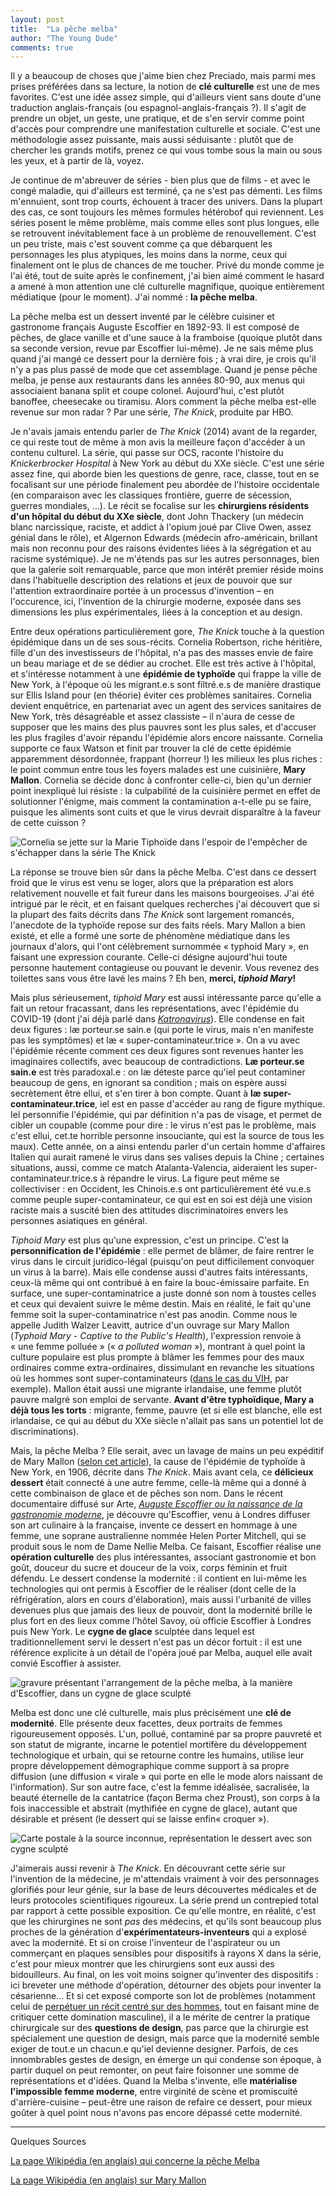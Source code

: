 ```yaml
---
layout: post
title:  "La pêche melba"
author: "The Young Dude"
comments: true
---
```


Il y a beaucoup de choses que j'aime bien chez Preciado, mais parmi mes prises préférées dans sa lecture, la notion de **clé culturelle** est une de mes favorites. C'est une idée assez simple, qui d'ailleurs vient sans doute d'une traduction anglais-français (ou espagnol-anglais-français ?). Il s'agit de prendre un objet, un geste, une pratique, et de s'en servir comme point d'accès pour comprendre une manifestation culturelle et sociale. C'est une méthodologie assez puissante, mais aussi séduisante : plutôt que de chercher les grands motifs, prenez ce qui vous tombe sous la main ou sous les yeux, et à partir de là, voyez. 

Je continue de m'abreuver de séries - bien plus que de films - et avec le congé maladie, qui d'ailleurs est terminé, ça ne s'est pas démenti. Les films m'ennuient, sont trop courts, échouent à tracer des univers. Dans la plupart des cas, ce sont toujours les mêmes formules hétérobof qui reviennent. Les séries posent le même problème, mais comme elles sont plus longues, elle se retrouvent inévitablement face à un problème de renouvellement. C'est un peu triste, mais c'est souvent comme ça que débarquent les personnages les plus atypiques, les moins dans la norme, ceux qui finalement ont le plus de chances de me toucher. Privé du monde comme je l'ai été, tout de suite après le confinement, j'ai bien aimé comment le hasard a amené à mon attention une clé culturelle magnifique, quoique entièrement médiatique (pour le moment). J'ai nommé : **la pêche melba**.

La pêche melba est un dessert inventé par le célèbre cuisiner et gastronome français Auguste Escoffier en 1892-93. Il est composé de pêches, de glace vanille et d'une sauce à la framboise (quoique plutôt dans sa seconde version, revue par Escoffier lui-même). Je ne sais même plus quand j'ai mangé ce dessert pour la dernière fois ; à vrai dire, je crois qu'il n'y a pas plus passé de mode que cet assemblage. Quand je pense pêche melba, je pense aux restaurants dans les années 80-90, aux menus qui associaient banana split et coupe colonel. Aujourd'hui, c'est plutôt banoffee, cheesecake ou tiramisu. Alors comment la pêche melba est-elle revenue sur mon radar ? Par une série, *The Knick*, produite par HBO. 

Je n'avais jamais entendu parler de *The Knick* (2014) avant de la regarder, ce qui reste tout de même à mon avis la meilleure façon d'accéder à un contenu culturel. La série, qui passe sur OCS, raconte l'histoire du *Knickerbrocker Hospital* à New York au début du XXe siècle. C'est une série assez fine, qui aborde bien les questions de genre, race, classe, tout en se focalisant sur une période finalement peu abordée de l'histoire occidentale (en comparaison avec les classiques frontière, guerre de sécession, guerres mondiales, ...). Le récit se focalise sur les **chirurgiens résidents d'un hôpital du début du XXe siècle**, dont John Thackery (un médecin blanc narcissique, raciste, et addict à l'opium joué par Clive Owen, assez génial dans le rôle), et Algernon Edwards (médecin afro-américain, brillant mais non reconnu pour des raisons évidentes liées à la ségrégation et au racisme systémique). Je ne m'étends pas sur les autres personnages, bien que la galerie soit remarquable, parce que mon intérêt premier réside moins dans l'habituelle description des relations et jeux de pouvoir que sur l'attention extraordinaire portée à un processus d'invention – en l'occurence, ici, l'invention de la chirurgie moderne, exposée dans ses dimensions les plus expérimentales, liées à la conception et au design.

Entre deux opérations particulièrement gore, *The Knick* touche à la question épidémique dans un de ses sous-récits. Cornelia Robertson, riche héritière, fille d'un des investisseurs de l'hôpital, n'a pas des masses envie de faire un beau mariage et de se dédier au crochet. Elle est très active à l'hôpital, et s'intéresse notamment à une **épidémie de typhoïde** qui frappe la ville de New York, à l'époque où les migrant.e.s sont filtré.e.s de manière drastique sur Ellis Island pour (en théorie) éviter ces problèmes sanitaires. Cornelia devient enquêtrice, en partenariat avec un agent des services sanitaires de New York, très désagréable et assez classiste – il n'aura de cesse de supposer que les mains des plus pauvres sont les plus sales, et d'accuser les plus fragiles d'avoir répandu l'épidémie alors encore naissante. Cornelia supporte ce faux Watson et finit par trouver la clé de cette épidémie apparemment désordonnée, frappant (horreur !) les milieux les plus riches : le point commun entre tous les foyers malades est une cuisinière, **Mary Mallon**. Cornelia se décide donc à confronter celle-ci, bien qu'un dernier point inexpliqué lui résiste : la culpabilité de la cuisinière permet en effet de solutionner l'énigme, mais comment la contamination a-t-elle pu se faire, puisque les aliments sont cuits et que le virus devrait disparaître à la faveur de cette cuisson ? 

<img src="https://media.giphy.com/media/5xtDarFNix66adXUaFq/giphy.gif" alt="Cornelia se jette sur la Marie Tiphoïde dans l'espoir de l'empêcher de s'échapper dans la série The Knick"/>

La réponse se trouve bien sûr dans la pêche Melba. C'est dans ce dessert froid que le virus est venu se loger, alors que la préparation est alors relativement nouvelle et fait fureur dans les maisons bourgeoises. J'ai été intrigué par le récit, et en faisant quelques recherches j'ai découvert que si la plupart des faits décrits dans *The Knick* sont largement romancés, l'anecdote de la typhoïde repose sur des faits réels. Mary Mallon a bien existé, et elle a formé une sorte de phénomène médiatique dans les journaux d'alors, qui l'ont célèbrement surnommée &laquo;&nbsp;typhoid Mary&nbsp;&raquo;, en faisant une expression courante. Celle-ci désigne aujourd'hui toute personne hautement contagieuse ou pouvant le devenir. Vous revenez des toilettes sans vous être lavé les mains ? Eh ben, **merci, *tiphoid Mary*!** 

Mais plus sérieusement, *tiphoid Mary* est aussi intéressante parce qu'elle a fait un retour fracassant, dans les représentations, avec l'épidémie du COVID-19 (dont j'ai déjà parlé dans [*Katronavirus*](https://theyoungdude.github.io/2020-04-29/katronavirus)). Elle condense en fait deux figures : læ porteur.se sain.e (qui porte le virus, mais n'en manifeste pas les symptômes) et læ &laquo;&nbsp;super-contaminateur.trice&nbsp;&raquo;. On a vu avec l'épidémie récente comment ces deux figures sont revenues hanter les imaginaires collectifs, avec beaucoup de contradictions. **Læ porteur.se sain.e** est très paradoxal.e&nbsp;: on læ déteste parce qu'iel peut contaminer beaucoup de gens, en ignorant sa condition&nbsp;; mais on espère aussi secrètement être ellui, et s'en tirer à bon compte. Quant à **læ super-contaminateur.trice**, iel est en passe d'accéder au rang de figure mythique. Iel personnifie l'épidémie, qui par définition n'a pas de visage, et permet de cibler un coupable (comme pour dire : le virus n'est pas le problème, mais c'est ellui, cet.te horrible personne insouciante, qui est la source de tous les maux). Cette année, on a ainsi entendu parler d'un certain homme d'affaires Italien qui aurait ramené le virus dans ses valises depuis la Chine ; certaines situations, aussi, comme ce match Atalanta-Valencia, aideraient les super-contaminateur.trice.s à répandre le virus. La figure peut même se collectiviser : en Occident, les Chinois.e.s ont particulièrement été vu.e.s comme peuple super-contaminateur, ce qui est en soi est déjà une vision raciste mais a suscité bien des attitudes discriminatoires envers les personnes asiatiques en général.

*Tiphoid Mary* est plus qu'une expression, c'est un principe. C'est la **personnification de l'épidémie** : elle permet de blâmer, de faire rentrer le virus dans le circuit juridico-légal (puisqu'on peut difficilement convoquer un virus à la barre). Mais elle condense aussi d'autres faits intéressants, ceux-là même qui ont contribué à en faire la bouc-émissaire parfaite. En surface, une super-contaminatrice a juste donné son nom à toustes celles et ceux qui devaient suivre le même destin. Mais en réalité, le fait qu'une femme soit la super-contaminatrice n'est pas anodin. Comme nous le appelle Judith Walzer Leavitt, autrice d'un ouvrage sur Mary Mallon (*Typhoid Mary - Captive to the Public's Health*), l'expression renvoie à &laquo;&nbsp;une femme polluée&nbsp;&raquo; (&laquo;&nbsp;*a polluted woman*&nbsp;&raquo;), montrant à quel point la culture populaire est plus prompte à blâmer les femmes pour des maux ordinaires comme extra-ordinaires, dissimulant en revanche les situations où les hommes sont super-contaminateurs ([dans le cas du VIH](https://www.ncbi.nlm.nih.gov/pmc/articles/PMC5882769/#CR1), par exemple). Mallon était aussi une migrante irlandaise, une femme plutôt pauvre malgré son emploi de servante. **Avant d'être typhoïdique, Mary a déjà tous les torts** : migrante, femme, pauvre (et si elle est blanche, elle est irlandaise, ce qui au début du XXe siècle n'allait pas sans un potentiel lot de discriminations).

Mais, la pêche Melba ? Elle serait, avec un lavage de mains un peu expéditif de Mary Mallon ([selon cet article](https://www.thelancet.com/journals/lancet/article/PIIS0140-6736(05)77031-8/fulltext)), la cause de l'épidémie de typhoïde à New York, en 1906, décrite dans *The Knick*. Mais avant cela, ce **délicieux dessert** était connecté à une autre femme, celle-là même qui a donné à cette combinaison de glace et de pêches son nom. Dans le récent documentaire diffusé sur Arte, [*Auguste Escoffier ou la naissance de la gastronomie moderne*](https://boutique.arte.tv/detail/auguste_escoffier_ou_la_naissance_de_la_gastronomie_moderne), je découvre qu'Escoffier, venu à Londres diffuser son art culinaire à la française, invente ce dessert en hommage à une femme, une soprane australienne nommée Helen Porter Mitchell, qui se produit sous le nom de Dame Nellie Melba. Ce faisant, Escoffier réalise une **opération culturelle** des plus intéressantes, associant gastronomie et bon goût, douceur du sucre et douceur de la voix, corps féminin et fruit défendu. Le dessert condense la modernité : il contient en lui-même les technologies qui ont permis à Escoffier de le réaliser (dont celle de la réfrigération, alors en cours d'élaboration), mais aussi l'urbanité de villes devenues plus que jamais des lieux de pouvoir, dont la modernité brille le plus fort en des lieux comme l'hôtel Savoy, où officie Escoffier à Londres puis New York. Le **cygne de glace** sculptée dans lequel est traditionnellement servi le dessert n'est pas un décor fortuit : il est une référence explicite à un détail de l'opéra joué par Melba, auquel elle avait convié Escoffier à assister. 

<img src="https://www.academiedugout.fr/images/20937/948-420/peche-melba-ok3.jpg?poix=50&poiy=50" alt="gravure présentant l'arrangement de la pêche melba, à la manière d'Escoffier, dans un cygne de glace sculpté"/>

Melba est donc une clé culturelle, mais plus précisément une **clé de modernité**. Elle présente deux facettes, deux portraits de femmes rigoureusement opposés. L'un, pollué, contaminé par sa propre pauvreté et son statut de migrante, incarne le potentiel mortifère du développement technologique et urbain, qui se retourne contre les humains, utilise leur propre développement démographique comme support à sa propre diffusion (une diffusion &laquo;&nbsp;virale&nbsp;&raquo; qui porte en elle le mode alors naissant de l'information). Sur son autre face, c'est la femme idéalisée, sacralisée, la beauté éternelle de la cantatrice (façon Berma chez Proust), son corps à la fois inaccessible et abstrait (mythifiée en cygne de glace), autant que désirable et présent (le dessert qui se laisse enfin&laquo;&nbsp;croquer&nbsp;&raquo;).

<img src="http://mikuy.fr/wp-content/uploads/2016/07/Pe%CC%82che-Melba-Anne-Salle%CC%81-Mikuy.jpg" alt="Carte postale à la source inconnue, représentation le dessert avec son cygne sculpté"/>

J'aimerais aussi revenir à *The Knick*. En découvrant cette série sur l'invention de la médecine, je m'attendais vraiment à voir des personnages glorifiés pour leur génie, sur la base de leurs découvertes médicales et de leurs protocoles scientifiques rigoureux. La série prend un contrepied total par rapport à cette possible exposition. Ce qu'elle montre, en réalité, c'est que les chirurgines ne sont *pas* des médecins, et qu'ils sont beaucoup plus proches de la génération d'**expérimentateurs-inventeurs** qui a explosé avec la modernité. Et si on croise l'inventeur de l'aspirateur ou un commerçant en plaques sensibles pour dispositifs à rayons X dans la série, c'est pour mieux montrer que les chirurgiens sont eux aussi des bidouilleurs. Au final, on les voit moins soigner qu'inventer des dispositifs : ici breveter une méthode d'opération, détourner des objets pour inventer la césarienne... Et si cet exposé comporte son lot de problèmes (notamment celui de [perpétuer un récit centré sur des hommes](https://www.ladyscience.com/fodder-for-progress-caesarean-patients-in-the-knick/j7yxe04b5frfktmnzl0lkpc82wzckg), tout en faisant mine de critiquer cette domination masculine), il a le mérite de centrer la pratique chirurgicale sur des **questions de design**, pas parce que la chirurgie est spécialement une question de design, mais parce que la modernité semble exiger de tout.e un chacun.e qu'iel devienne designer. Parfois, de ces innombrables gestes de design, en émerge un qui condense son époque, à partir duquel on peut remonter, on peut faire foisonner une somme de représentations et d'idées. Quand la Melba s'invente, elle **matérialise l'impossible femme moderne**, entre virginité de scène et promiscuité d'arrière-cuisine – peut-être une raison de refaire ce dessert, pour mieux goûter à quel point nous n'avons pas encore dépassé cette modernité. 

--- 

Quelques Sources

[La page Wikipédia (en anglais) qui concerne la pêche Melba](https://en.wikipedia.org/wiki/Peach_Melba)

[La page Wikipédia (en anglais) sur Mary Mallon](https://en.wikipedia.org/wiki/Mary_Mallon)



